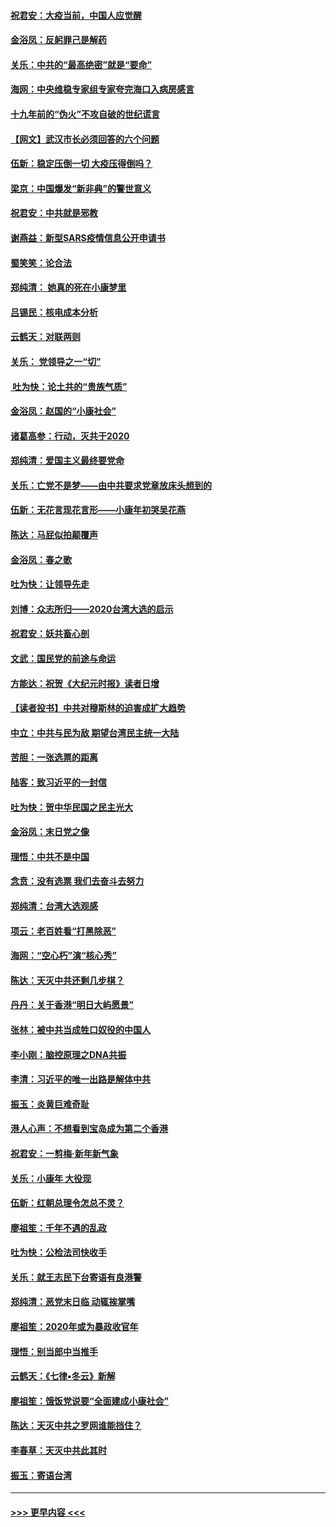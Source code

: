 #### [祝君安：大疫当前，中国人应觉醒](../pages/nsc993/n11821946.md?t=01271222) 
#### [金浴凤：反躬罪己是解药](../pages/nsc993/n11820280.md?t=01271222) 
#### [关乐：中共的“最高绝密”就是“要命”](../pages/nsc993/n11816946.md?t=01271222) 
#### [海网：中央维稳专家组专家夸完海口入病房感言](../pages/nsc993/n11815138.md?t=01271222) 
#### [十九年前的“伪火”不攻自破的世纪谎言](../pages/nsc993/n11813238.md?t=01271222) 
#### [【网文】武汉市长必须回答的六个问题](../pages/nsc993/n11813848.md?t=01271222) 
#### [伍新：稳定压倒一切 大疫压得倒吗？](../pages/nsc993/n11812634.md?t=01271222) 
#### [梁京：中国爆发“新非典”的警世意义](../pages/nsc993/n11812554.md?t=01271222) 
#### [祝君安：中共就是邪教](../pages/nsc993/n11812431.md?t=01271222) 
#### [谢燕益：新型SARS疫情信息公开申请书](../pages/nsc993/n11808840.md?t=01271222) 
#### [蜀笑笑：论合法](../pages/nsc993/n11808064.md?t=01271222) 
#### [郑纯清： 她真的死在小康梦里](../pages/nsc993/n11806623.md?t=01271222) 
#### [吕锡民：核电成本分析](../pages/nsc993/n11806284.md?t=01271222) 
#### [云鹤天：对联两则](../pages/nsc993/n11805957.md?t=01271222) 
#### [关乐： 党领导之一“切”](../pages/nsc993/n11804505.md?t=01271222) 
#### [ 吐为快：论土共的“贵族气质”](../pages/nsc993/n11804490.md?t=01271222) 
#### [金浴凤：赵国的“小康社会”](../pages/nsc993/n11804452.md?t=01271222) 
#### [诸葛高参：行动，灭共于2020](../pages/nsc993/n11804120.md?t=01271222) 
#### [郑纯清：爱国主义最终要党命](../pages/nsc993/n11802197.md?t=01271222) 
#### [关乐：亡党不是梦——由中共要求党章放床头想到的](../pages/nsc993/n11802156.md?t=01271222) 
#### [伍新：无花言现花言形——小康年初哭吴花燕](../pages/nsc993/n11800044.md?t=01271222) 
#### [陈达：马屁似拍颠覆声](../pages/nsc993/n11800010.md?t=01271222) 
#### [金浴凤：春之歌](../pages/nsc993/n11797687.md?t=01271222) 
#### [吐为快：让领导先走](../pages/nsc993/n11797512.md?t=01271222) 
#### [刘博：众志所归——2020台湾大选的启示](../pages/nsc993/n11796878.md?t=01271222) 
#### [祝君安：妖共畜心剖](../pages/nsc993/n11794273.md?t=01271222) 
#### [文武：国民党的前途与命运](../pages/nsc993/n11794198.md?t=01271222) 
#### [方能达：祝贺《大纪元时报》读者日增](../pages/nsc993/n11793807.md?t=01271222) 
#### [【读者投书】中共对穆斯林的迫害成扩大趋势](../pages/nsc993/n11791371.md?t=01271222) 
#### [中立：中共与民为敌 期望台湾民主统一大陆](../pages/nsc993/n11790392.md?t=01271222) 
#### [苦胆：一张选票的距离](../pages/nsc993/n11788914.md?t=01271222) 
#### [陆客：致习近平的一封信](../pages/nsc993/n11788867.md?t=01271222) 
#### [吐为快：贺中华民国之民主光大](../pages/nsc993/n11788618.md?t=01271222) 
#### [金浴凤：末日党之像](../pages/nsc993/n11787475.md?t=01271222) 
#### [理悟：中共不是中国](../pages/nsc993/n11787463.md?t=01271222) 
#### [念贲：没有选票  我们去奋斗去努力](../pages/nsc993/n11787398.md?t=01271222) 
#### [郑纯清：台湾大选观感](../pages/nsc993/n11786210.md?t=01271222) 
#### [项云：老百姓看“打黑除恶”](../pages/nsc993/n11785398.md?t=01271222) 
#### [海网：“空心朽”演“核心秀”](../pages/nsc993/n11783874.md?t=01271222) 
#### [陈达：天灭中共还剩几步棋？](../pages/nsc993/n11783719.md?t=01271222) 
#### [丹丹：关于香港“明日大屿愿景”](../pages/nsc993/n11783273.md?t=01271222) 
#### [张林：被中共当成牲口奴役的中国人](../pages/nsc993/n11782397.md?t=01271222) 
#### [李小刚：脑控原理之DNA共振](../pages/nsc993/n11780962.md?t=01271222) 
#### [李清：习近平的唯一出路是解体中共](../pages/nsc993/n11780866.md?t=01271222) 
#### [振玉：炎黄巨难奇耻](../pages/nsc993/n11779632.md?t=01271222) 
#### [港人心声：不想看到宝岛成为第二个香港](../pages/nsc993/n11778817.md?t=01271222) 
#### [祝君安：一剪梅‧新年新气象](../pages/nsc993/n11776340.md?t=01271222) 
#### [关乐：小康年 大役现](../pages/nsc993/n11774213.md?t=01271222) 
#### [伍新：红朝总理令怎总不灵？](../pages/nsc993/n11770813.md?t=01271222) 
#### [廖祖笙：千年不遇的乱政](../pages/nsc993/n11770373.md?t=01271222) 
#### [吐为快：公检法司快收手](../pages/nsc993/n11770359.md?t=01271222) 
#### [关乐：就王志民下台寄语有良港警](../pages/nsc993/n11769903.md?t=01271222) 
#### [郑纯清：恶党末日临 动辄挨掌嘴](../pages/nsc993/n11769356.md?t=01271222) 
#### [廖祖笙：2020年或为暴政收官年](../pages/nsc993/n11768216.md?t=01271222) 
#### [理悟：别当郎中当推手](../pages/nsc993/n11768243.md?t=01271222) 
#### [云鹤天：《七律▪冬云》新解](../pages/nsc993/n11768204.md?t=01271222) 
#### [廖祖笙：饿饭党说要“全面建成小康社会”](../pages/nsc993/n11767482.md?t=01271222) 
#### [陈达：天灭中共之罗网谁能挡住？](../pages/nsc993/n11767465.md?t=01271222) 
#### [李春草：天灭中共此其时](../pages/nsc993/n11767452.md?t=01271222) 
#### [振玉：寄语台湾](../pages/nsc993/n11767432.md?t=01271222) 

----
#### [ >>> 更早内容 <<< ](../indexes/nsc993-earlier.md)
